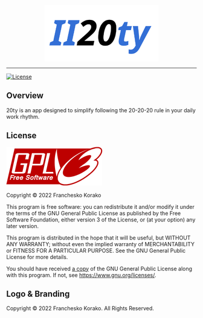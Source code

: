 <p align="center">
    <img width="300" src="images/logo.svg" alt="20ty"/>
</p>

<hr/>

[![License](https://img.shields.io/github/license/fkorax/20ty?style=flat-square)](https://github.com/fkorax/20ty/blob/main/LICENSE)

## Overview

20ty is an app designed to simplify following the 20-20-20 rule
in your daily work rhythm.

## License
[![GPL v3 logo](images/gpl-v3-logo.svg)](https://www.gnu.org/licenses/gpl-3.0.en.html)

Copyright © 2022  Franchesko Korako

This program is free software: you can redistribute it and/or modify it
under the terms of the GNU General Public License as published by the Free Software Foundation,
either version 3 of the License, or (at your option) any later version.

This program is distributed in the hope that it will be useful, but WITHOUT ANY WARRANTY;
without even the implied warranty of MERCHANTABILITY or FITNESS FOR A PARTICULAR PURPOSE.
See the GNU General Public License for more details.

You should have received [a copy](LICENSE) of the GNU General Public License along with this program.
If not, see <https://www.gnu.org/licenses/>.

## Logo & Branding

Copyright © 2022 Franchesko Korako. All Rights Reserved.
